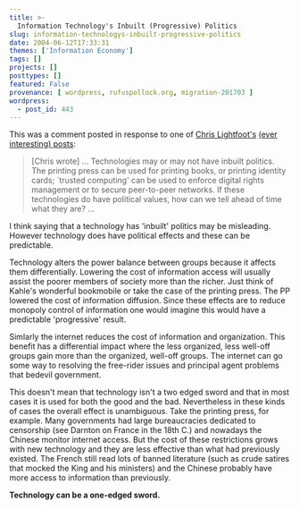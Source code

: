 ```yaml
---
title: >-
  Information Technology's Inbuilt (Progressive) Politics
slug: information-technologys-inbuilt-progressive-politics
date: 2004-06-12T17:33:31
themes: ['Information Economy']
tags: []
projects: []
posttypes: []
featured: False
provenance: [ wordpress, rufuspollock.org, migration-201703 ]
wordpress:
  - post_id: 443
---
```


This was a comment posted in response to one of [Chris Lightfoot's](http://www.ex-parrot.com/~chris/) [(ever interesting) posts](http://www.ex-parrot.com/~chris/wwwitter/20040609-miscellany_yet_again.html):

> [Chris wrote] ... Technologies may or may not have inbuilt politics. The printing press can be used for printing books, or printing identity cards; `trusted computing' can be used to enforce digital rights management or to secure peer-to-peer networks. If these technologies do have political values, how can we tell ahead of time what they are?  ...

I think saying that a technology has 'inbuilt' politics may be misleading. However technology does have political effects and these can be predictable.

Technology alters the power balance between groups because it affects them differentially. Lowering the cost of information access will usually assist the poorer members of society more than the richer. Just think of Kahle's wonderful bookmobile or take the case of the printing press. The PP lowered the cost of information diffusion. Since these effects are to reduce monopoly control of information one would imagine this would have a predictable 'progressive' result.

Simlarly the internet reduces the cost of information and organization. This benefit has a differential impact where the less organized, less well-off groups gain more than the organized, well-off groups. The internet can go some way to resolving the free-rider issues and principal agent problems that bedevil government.

This doesn't mean that technology isn't a two edged sword and that in most cases it is used for both the good and the bad. Nevertheless in these kinds of cases the overall effect is unambiguous. Take the printing press, for example. Many governments had large bureaucracies dedicated to censorship (see Darnton on France in the 18th C.) and nowadays the Chinese monitor internet access. But the cost of these restrictions grows with new technology and they are less effective than what had previously existed. The French still read lots of banned literature (such as crude satires that mocked the King and his ministers) and the Chinese probably have more access to information than previously.

**Technology can be a one-edged sword.**

